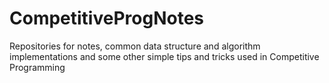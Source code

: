 # CompetitiveProgNotes
Repositories for notes, common data structure and algorithm implementations and some other simple tips and tricks used in Competitive Programming
